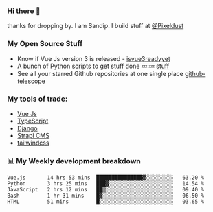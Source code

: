### Hi there 👋

thanks for dropping by.
I am Sandip. I build stuff at [@Pixeldust](github.com/pixeldust-in/)

###  **My Open Source Stuff**

 - Know if Vue Js version 3 is released -  [isvue3readyyet](https://github.com/sandiprb/isvue3readyyet)
 - A bunch of Python scripts to get stuff done 💤 💤 [stuff](https://github.com/sandiprb/stuff)
 - See all your starred Github repositories at one single place [github-telescope](https://github.com/sandiprb/github-telescope)



###  **My tools of trade:**
 - [Vue Js](https://github.com/vuejs/vue/)
 - [TypeScript](https://github.com/microsoft/TypeScript)
 - [Django](github.com/django/django)
 - [Strapi CMS](github.com/strapi/strapi)
 - [tailwindcss](https://github.com/tailwindlabs/tailwindcss)


###  📊 **My Weekly development breakdown**
<!--START_SECTION:waka-->
```text
Vue.js       14 hrs 53 mins  ███████████████▓░░░░░░░░░   63.20 % 
Python       3 hrs 25 mins   ███▓░░░░░░░░░░░░░░░░░░░░░   14.54 % 
JavaScript   2 hrs 12 mins   ██▒░░░░░░░░░░░░░░░░░░░░░░   09.40 % 
Bash         1 hr 31 mins    █▓░░░░░░░░░░░░░░░░░░░░░░░   06.50 % 
HTML         51 mins         █░░░░░░░░░░░░░░░░░░░░░░░░   03.65 % 
```
<!--END_SECTION:waka-->
